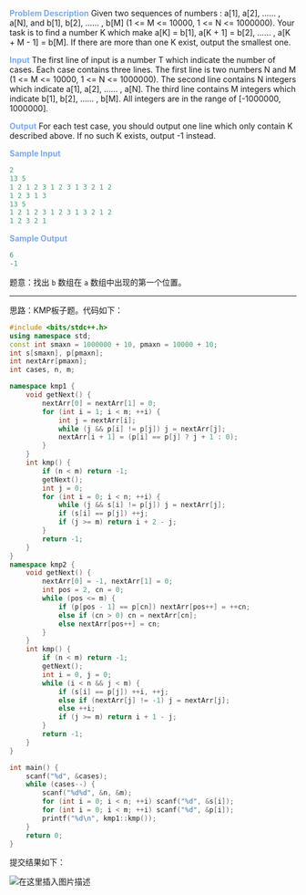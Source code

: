 <font color="#7CA9ED"	height=5px font-size="5px" font-family="Arial" font-weight="bold">**Problem Description**</font>
Given two sequences of numbers : a[1], a[2], ...... , a[N], and b[1], b[2], ...... , b[M] (1 <= M <= 10000, 1 <= N <= 1000000). Your task is to find a number K which make a[K] = b[1], a[K + 1] = b[2], ...... , a[K + M - 1] = b[M]. If there are more than one K exist, output the smallest one.
 

<font color="#7CA9ED"	height=5px font-size="5px" font-family="Arial" font-weight="bold">**Input**</font>
The first line of input is a number T which indicate the number of cases. Each case contains three lines. The first line is two numbers N and M (1 <= M <= 10000, 1 <= N <= 1000000). The second line contains N integers which indicate a[1], a[2], ...... , a[N]. The third line contains M integers which indicate b[1], b[2], ...... , b[M]. All integers are in the range of [-1000000, 1000000].
 

<font color="#7CA9ED"	height=5px font-size="5px" font-family="Arial" font-weight="bold">**Output**</font>
For each test case, you should output one line which only contain K described above. If no such K exists, output -1 instead.

<font color="#7CA9ED"	height=5px font-size="5px" font-family="Arial" font-weight="bold">**Sample Input**</font>
```cpp
2
13 5
1 2 1 2 3 1 2 3 1 3 2 1 2
1 2 3 1 3
13 5
1 2 1 2 3 1 2 3 1 3 2 1 2
1 2 3 2 1
```
<font color="#7CA9ED"	height=5px font-size="5px" font-family="Arial" font-weight="bold">**Sample Output**</font>
```cpp
6
-1
```
题意：找出 `b` 数组在 `a` 数组中出现的第一个位置。

---
思路：KMP板子题。代码如下：
```cpp
#include <bits/stdc++.h>
using namespace std;
const int smaxn = 1000000 + 10, pmaxn = 10000 + 10;
int s[smaxn], p[pmaxn];
int nextArr[pmaxn];
int cases, n, m;

namespace kmp1 {
	void getNext() {
		nextArr[0] = nextArr[1] = 0;
		for (int i = 1; i < m; ++i) {
			int j = nextArr[i];
			while (j && p[i] != p[j]) j = nextArr[j];
			nextArr[i + 1] = (p[i] == p[j] ? j + 1 : 0);
		}
	}
	int kmp() {
		if (n < m) return -1;
		getNext();
		int j = 0;
		for (int i = 0; i < n; ++i) {
			while (j && s[i] != p[j]) j = nextArr[j];
			if (s[i] == p[j]) ++j;
			if (j >= m) return i + 2 - j;
		}
		return -1;
	}
}
namespace kmp2 {
	void getNext() {
		nextArr[0] = -1, nextArr[1] = 0;
		int pos = 2, cn = 0;
		while (pos <= m) {
			if (p[pos - 1] == p[cn]) nextArr[pos++] = ++cn;
			else if (cn > 0) cn = nextArr[cn];
			else nextArr[pos++] = cn;
		}
	}
	int kmp() {
		if (n < m) return -1;
		getNext();
		int i = 0, j = 0;
		while (i < n && j < m) {
			if (s[i] == p[j]) ++i, ++j;
			else if (nextArr[j] != -1) j = nextArr[j];
			else ++i;
			if (j >= m) return i + 1 - j;
		}
		return -1;
	}
}

int main() {
	scanf("%d", &cases);
	while (cases--) {
		scanf("%d%d", &n, &m);
		for (int i = 0; i < n; ++i) scanf("%d", &s[i]);
		for (int i = 0; i < m; ++i) scanf("%d", &p[i]);
		printf("%d\n", kmp1::kmp());
	}
    return 0;
}
```
提交结果如下：
 
![在这里插入图片描述](https://img-blog.csdnimg.cn/2020082700574251.png#pic_center)

